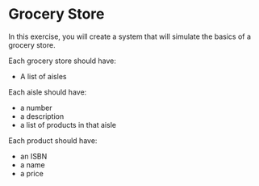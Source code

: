 # Grocery Store
In this exercise, you will create a system that will simulate the basics of a grocery store.

Each grocery store should have:
- A list of aisles

Each aisle should have:
- a number
- a description
- a list of products in that aisle

Each product should have:
- an ISBN
- a name
- a price
